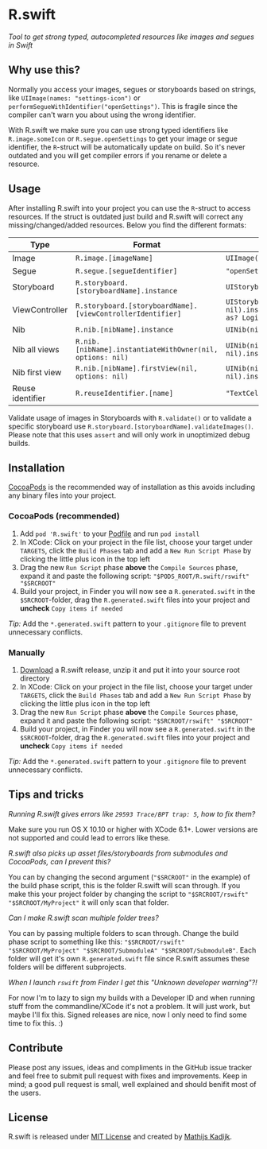 # R.swift
_Tool to get strong typed, autocompleted resources like images and segues in Swift_

## Why use this?

Normally you access your images, segues or storyboards based on strings, like `UIImage(names: "settings-icon")` or `performSegueWithIdentifier("openSettings")`. This is fragile since the compiler can't warn you about using the wrong identifier.

With R.swift we make sure you can use strong typed identifiers like `R.image.someIcon` or `R.segue.openSettings` to get your image or segue identifier, the `R`-struct will be automatically update on build. So it's never outdated and you will get compiler errors if you rename or delete a resource.

## Usage

After installing R.swift into your project you can use the `R`-struct to access resources. If the struct is outdated just build and R.swift will correct any missing/changed/added resources. Below you find the different formats:

Type             | Format                                                     | Without R.swift                           | With R.swift
-----------------|------------------------------------------------------------|-------------------------------------------|-----------------------------
Image            | `R.image.[imageName]`                                      | `UIImage(named: "settings-icon")`         | `R.image.settingsIcon`
Segue            | `R.segue.[segueIdentifier]`                                | `"openSettingsSegue"`                     | `R.segue.openSettingsSegue`
Storyboard       | `R.storyboard.[storyboardName].instance`                   | `UIStoryboard(name: "Main", bundle: nil)` | `R.storyboard.main.instance`
ViewController   | `R.storyboard.[storyboardName].[viewControllerIdentifier]` | `UIStoryboard(name: "Main", bundle: nil).instantiateViewControllerWithIdentifier("LoginController") as? LoginController` | `R.storyboard.main.loginController`
Nib              | `R.nib.[nibName].instance`                                 | `UINib(nibName: "TextCell", bundle: nil)` | `R.nib.textCell.instance`
Nib all views    | `R.nib.[nibName].instantiateWithOwner(nil, options: nil)`  | `UINib(nibName: "TextCell", bundle: nil).instantiateWithOwner(nil, options: nil)`  | `R.nib.textCell.instantiateWithOwner(nil, options: nil)`
Nib first view   | `R.nib.[nibName].firstView(nil, options: nil)`             | `UINib(nibName: "TextCell", bundle: nil).instantiateWithOwner(nil, options: nil).first as? TextCell` | `R.nib.textCell.firstView(nil, nil)`
Reuse identifier | `R.reuseIdentifier.[name]`                                 | `"TextCell"`                              | `R.reuseIdentifier.textCell`

Validate usage of images in Storyboards with `R.validate()` or to validate a specific storyboard use `R.storyboard.[storyboardName].validateImages()`. Please note that this uses `assert` and will only work in unoptimized debug builds.

## Installation

[CocoaPods](http://cocoapods.org) is the recommended way of installation as this avoids including any binary files into your project.

### CocoaPods (recommended)

1. Add `pod 'R.swift'` to your [Podfile](http://cocoapods.org/#get_started) and run `pod install`
2. In XCode: Click on your project in the file list, choose your target under `TARGETS`, click the `Build Phases` tab and add a `New Run Script Phase` by clicking the little plus icon in the top left
3. Drag the new `Run Script` phase **above** the `Compile Sources` phase, expand it and paste the following script: `"$PODS_ROOT/R.swift/rswift" "$SRCROOT"`
4. Build your project, in Finder you will now see a `R.generated.swift` in the `$SRCROOT`-folder, drag the `R.generated.swift` files into your project and **uncheck** `Copy items if needed`

_Tip:_ Add the `*.generated.swift` pattern to your `.gitignore` file to prevent unnecessary conflicts.

### Manually

1. [Download](https://github.com/mac-cain13/R.swift/releases) a R.swift release, unzip it and put it into your source root directory
2. In XCode: Click on your project in the file list, choose your target under `TARGETS`, click the `Build Phases` tab and add a `New Run Script Phase` by clicking the little plus icon in the top left
3. Drag the new `Run Script` phase **above** the `Compile Sources` phase, expand it and paste the following script: `"$SRCROOT/rswift" "$SRCROOT"`
4. Build your project, in Finder you will now see a `R.generated.swift` in the `$SRCROOT`-folder, drag the `R.generated.swift` files into your project and **uncheck** `Copy items if needed`

_Tip:_ Add the `*.generated.swift` pattern to your `.gitignore` file to prevent unnecessary conflicts.

## Tips and tricks

*Running R.swift gives errors like `29593 Trace/BPT trap: 5`, how to fix them?*

Make sure you run OS X 10.10 or higher with XCode 6.1+. Lower versions are not supported and could lead to errors like these.

*R.swift also picks up asset files/storyboards from submodules and CocoaPods, can I prevent this?*

You can by changing the second argument (`"$SRCROOT"` in the example) of the build phase script, this is the folder R.swift will scan through. If you make this your project folder by changing the script to `"$SRCROOT/rswift" "$SRCROOT/MyProject"` it will only scan that folder.

*Can I make R.swift scan multiple folder trees?*

You can by passing multiple folders to scan through. Change the build phase script to something like this: `"$SRCROOT/rswift" "$SRCROOT/MyProject" "$SRCROOT/SubmoduleA" "$SRCROOT/SubmoduleB"`. Each folder will get it's own `R.generated.swift` file since R.swift assumes these folders will be different subprojects.

*When I launch `rswift` from Finder I get this "Unknown developer warning"?!*

For now I'm to lazy to sign my builds with a Developer ID and when running stuff from the commandline/XCode it's not a problem. It will just work, but maybe I'll fix this. Signed releases are nice, now I only need to find some time to fix this. :)

## Contribute

Please post any issues, ideas and compliments in the GitHub issue tracker and feel free to submit pull request with fixes and improvements. Keep in mind; a good pull request is small, well explained and should benifit most of the users.

## License

R.swift is released under [MIT License](License) and created by [Mathijs Kadijk](https://github.com/mac-cain13).
